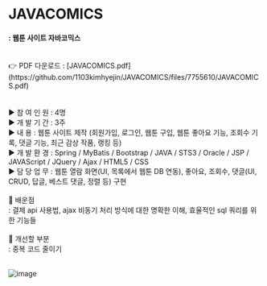 # JAVACOMICS
#### : 웹툰 사이트 자바코믹스
<br>
👉 PDF 다운로드 : [JAVACOMICS.pdf](https://github.com/1103kimhyejin/JAVACOMICS/files/7755610/JAVACOMICS.pdf)

<br>
<br>



<br>
▶ 참 여 인 원 : 4명<br>
▶ 개 발 기 간 : 3주<br>
▶ 내       용 : 웹툰 사이트 제작 
                (회원가입, 로그인, 웹툰 구입, 웹툰 좋아요 기능, 조회수 기록, 댓글 기능, 최근 감상 작품, 랭킹 등)<br>
▶ 개 발 환 경 : Spring / MyBatis / Bootstrap / JAVA / STS3 / Oracle / JSP / JAVAScript / JQuery / Ajax / HTML5 / CSS<br>
▶ 담 당 업 무 : 웹툰 열람 화면(UI, 목록에서 웹툰 DB 연동), 좋아요, 조회수, 
                댓글(UI, CRUD, 답글, 베스트 댓글, 정렬 등) 구현<br>
<br>
💬 배운점 
<br>
: 결제 api 사용법, ajax 비동기 처리 방식에 대한 명확한 이해, 효율적인 sql 쿼리를 위한 기능들
<br>
<br>
🔨 개선할 부분 
<br>
: 중복 코드 줄이기
<br>
<br>


![image](https://user-images.githubusercontent.com/84005648/146936157-f71a5de9-b171-41be-b44c-6d3def1683d3.png)


